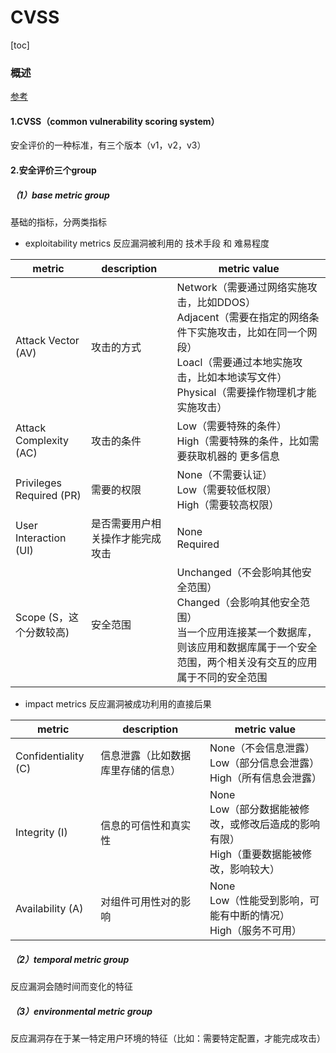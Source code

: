 # CVSS

[toc]

### 概述

[参考](https://www.first.org/cvss/specification-document)

#### 1.CVSS（common vulnerability scoring system）
安全评价的一种标准，有三个版本（v1，v2，v3）

#### 2.安全评价三个group

##### （1）base metric group
基础的指标，分两类指标

* exploitability metrics
反应漏洞被利用的 技术手段 和 难易程度

|metric|description|metric value|
|-|-|-|
|Attack Vector (AV)|攻击的方式|Network（需要通过网络实施攻击，比如DDOS）</br>Adjacent（需要在指定的网络条件下实施攻击，比如在同一个网段）</br>Loacl（需要通过本地实施攻击，比如本地读写文件）</br>Physical（需要操作物理机才能实施攻击）|
|Attack Complexity (AC)|攻击的条件|Low（需要特殊的条件）</br>High（需要特殊的条件，比如需要获取机器的 更多信息|
|Privileges Required (PR)|需要的权限|None（不需要认证）</br>Low（需要较低权限）</br>High（需要较高权限）|
|User Interaction (UI)|是否需要用户相关操作才能完成攻击|None</br>Required|
|Scope (S，这个分数较高)|安全范围|Unchanged（不会影响其他安全范围）</br>Changed（会影响其他安全范围）</br>当一个应用连接某一个数据库，则该应用和数据库属于一个安全范围，两个相关没有交互的应用属于不同的安全范围|

* impact metrics
反应漏洞被成功利用的直接后果

|metric|description|metric value|
|-|-|-|
|Confidentiality (C)|信息泄露（比如数据库里存储的信息）|None（不会信息泄露）</br>Low（部分信息会泄露）</br>High（所有信息会泄露）|
|Integrity (I)|信息的可信性和真实性|None</br>Low（部分数据能被修改，或修改后造成的影响有限）</br>High（重要数据能被修改，影响较大）|
|Availability (A)|对组件可用性对的影响|None</br>Low（性能受到影响，可能有中断的情况）</br>High（服务不可用）|

##### （2）temporal metric group
反应漏洞会随时间而变化的特征

##### （3）environmental metric group
反应漏洞存在于某一特定用户环境的特征（比如：需要特定配置，才能完成攻击）
